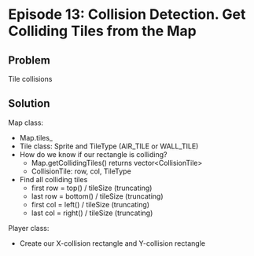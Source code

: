 Episode 13: Collision Detection. Get Colliding Tiles from the Map
=================================================================

Problem
--------

Tile collisions

Solution
--------

Map class:

  - Map.tiles\_
  - Tile class: Sprite and TileType (AIR\_TILE or WALL\_TILE)
  - How do we know if our rectangle is colliding?
    - Map.getCollidingTiles() returns vector&lt;CollisionTile&gt;
    - CollisionTile: row, col, TileType
  - Find all colliding tiles
    - first row = top() / tileSize (truncating)
    - last row = bottom() / tileSize (truncating)
    - first col = left() / tileSize (truncating)
    - last col = right() / tileSize (truncating)

Player class:

  - Create our X-collision rectangle and Y-collision rectangle

